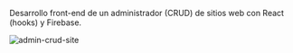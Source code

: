 Desarrollo front-end de un administrador (CRUD) de sitios web con React (hooks) y Firebase.

![admin-crud-site](https://user-images.githubusercontent.com/66856814/90992554-fbbbf900-e586-11ea-95f5-610ca5c0aeeb.jpg)
